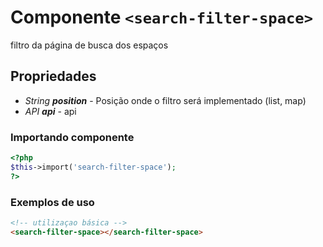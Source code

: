 # Componente `<search-filter-space>`
filtro da página de busca dos espaços
  
## Propriedades
- *String **position*** - Posição onde o filtro será implementado (list, map)
- *API **api*** - api

### Importando componente
```PHP
<?php 
$this->import('search-filter-space');
?>
```
### Exemplos de uso
```HTML
<!-- utilizaçao básica -->
<search-filter-space></search-filter-space>
```